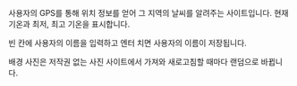 사용자의 GPS를 통해 위치 정보를 얻어 그 지역의 날씨를 알려주는 사이트입니다. 현재 기온과 최저, 최고 기온을 표시합니다.


빈 칸에 사용자의 이름을 입력하고 엔터 치면 사용자의 이름이 저장됩니다.


배경 사진은 저작권 없는 사진 사이트에서 가져와 새로고침할 때마다 랜덤으로 바뀝니다.
